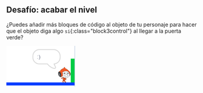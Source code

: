 ## Desafío: acabar el nivel

¿Puedes añadir más bloques de código al objeto de tu personaje para hacer que el objeto diga algo `si`{:class="block3control"} al llegar a la puerta verde?

![captura de pantalla](images/dodge-win.png)